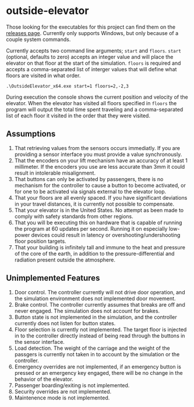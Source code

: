 # outside-elevator

Those looking for the executables for this project can find them on the [releases page](https://github.com/Graftax/outside-elevator/releases/tag/MVP). Currently only supports Windows, but only because of a couple system commands.

Currently accepts two command line arguments; `start` and `floors`. `start` (optional, defaults to zero) accepts an integer value and will place the elevator on that floor at the start of the simulation. `floors` is required and accepts a comma-separated list of interger values that will define what floors are visited in what order.

`.\OutsideElevator_x64.exe start=1 floors=2,-2,3`

During execution the console shows the current position and velocity of the elevator. When the elevator has visited all floors specified in `floors` the program will output the total time spent traveling and a comma-separated list of each floor it visited in the order that they were visited.

## Assumptions
1. That retrieving values from the sensors occurs immediatly. If you are providing a sensor interface you must provide a value synchronously.
3. That the encoders on your lift mechanism have an accuracy of at least 1 millimeter. If the encoders you use are less accurate than 3mm it could result in intolerable misalignment.
4. That buttons can only be activated by passengers, there is no mechanism for the controller to cause a button to become activated, or for one to be activated via signals external to the elevator loop.
5. That your floors are all evenly spaced. If you have significant deviations in your travel distances, it is currently not possible to compensate.
6. That your elevator is in the United States. No attempt as been made to comply with safety standards from other regions.
7. That you will be executing this on hardware that is capable of running the program at 60 updates per second. Running it on especially low-power devices could result in latency or overshooting/undershooting floor position targets.
8. That your building is infinitely tall and immune to the heat and pressure of the core of the earth, in addition to the pressure-differential and radiation present outside the atmosphere.
   
## Unimplemented Features
1. Door control. The controller currently will not drive door operation, and the simulation environment does not implemented door movement.
2. Brake control. The controller currently assumes that breaks are off and never engaged. The simulation does not account for brakes.
3. Button state is not implemented in the simulation, and the controller currently does not listen for button states. 
4. Floor selection is currently not implemented. The target floor is injected in to the controller directly instead of being read through the buttons in the sensor interface.
5. Load detection. The weight of the carriage and the weight of the passgers is currently not taken in to account by the simulation or the controller.
6. Emergency overrides are not implemented, if an emergency button is pressed or an emergency key engaged, there will be no change in the behavior of the elevator.
7. Passenger boarding/exiting is not implemented.
8. Security overrides are not implemented.
9. Maintenence mode is not implemented.
